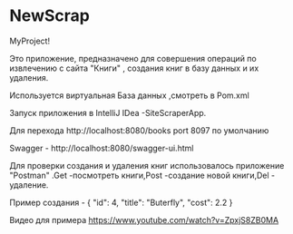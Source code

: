 # NewScrap
MyProject!

Это приложение, предназначено для совершения операций по извлечению c сайта "Книги" , создания книг в базу данных и их удаления.

Используется виртуальная База данных ,смотреть в Pom.xml

Запуск приложения в IntelliJ IDea -SiteScraperApp.

Для перехода http://localhost:8080/books
port 8097 по умолчанию 

Swagger - http://localhost:8080/swagger-ui.html

Для проверки создания и удаления книг использовалось приложение "Postman" .Get -посмотреть книги,Post -создание новой книги,Del - удаление.

Пример создания - { "id": 4, "title": "Buterfly", "cost": 2.2 }

Видео для примера https://www.youtube.com/watch?v=ZpxjS8ZB0MA
